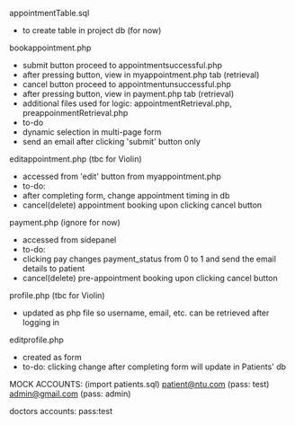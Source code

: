appointmentTable.sql

- to create table in project db (for now)

bookappointment.php

- submit button proceed to appointmentsuccessful.php
- after pressing button, view in myappointment.php tab (retrieval)
- cancel button proceed to appointmentunsuccessful.php
- after pressing button, view in payment.php tab (retrieval)
- additional files used for logic: appointmentRetrieval.php, preappoinmentRetrieval.php
- to-do
- dynamic selection in multi-page form
- send an email after clicking 'submit' button only

editappointment.php (tbc for Violin)

- accessed from 'edit' button from myappointment.php
- to-do:
- after completing form, change appointment timing in db
- cancel(delete) appointment booking upon clicking cancel button

payment.php (ignore for now)

- accessed from sidepanel
- to-do:
- clicking pay changes payment_status from 0 to 1 and send the email details to patient
- cancel(delete) pre-appointment booking upon clicking cancel button

profile.php (tbc for Violin)

- updated as php file so username, email, etc. can be retrieved after logging in

editprofile.php

- created as form
- to-do: clicking change after completing form will update in Patients' db

MOCK ACCOUNTS: (import patients.sql)
patient@ntu.com (pass: test)
admin@gmail.com (pass: admin)

doctors accounts: pass:test
